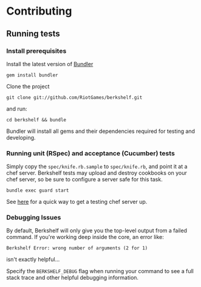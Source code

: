 Contributing
============

Running tests
-------------

### Install prerequisites

Install the latest version of [Bundler](http://gembundler.com)

    gem install bundler

Clone the project

    git clone git://github.com/RiotGames/berkshelf.git

and run:

    cd berkshelf && bundle

Bundler will install all gems and their dependencies required for testing and developing.

### Running unit (RSpec) and acceptance (Cucumber) tests

Simply copy the `spec/knife.rb.sample` to `spec/knife.rb`, and point it at a
chef server. Berkshelf tests may upload and destroy cookbooks on your chef
server, so be sure to configure a server safe for this task.

    bundle exec guard start

See [here](https://github.com/tdegrunt/vagrant-chef-server-bootstrap) for a
quick way to get a testing chef server up.


### Debugging Issues
By default, Berkshelf will only give you the top-level output from a failed command. If you're working deep inside the core, an error like:

    Berkshelf Error: wrong number of arguments (2 for 1)

isn't exactly helpful...

Specify the `BERKSHELF_DEBUG` flag when running your command to see a full stack trace and other helpful debugging information.
